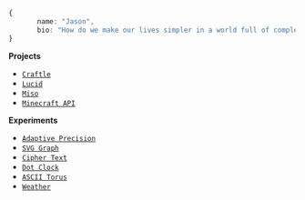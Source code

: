 ```ts
{
       name: "Jason",
       bio: "How do we make our lives simpler in a world full of complex technologies?"
}
```

**Projects**

- [`Craftle`](https://www.github.com/ejkorol/craftle)
- [`Lucid`](https://www.github.com/ejkorol/jason-korol-capstone)
- [`Miso`](https://www.github.com/ejkorol/lucid-expo)
- [`Minecraft API`](https://www.github.com/ejkorol/recipe-book)

**Experiments**

- [`Adaptive Precision`](https://www.github.com/ejkorol/adaptive-precision)
- [`SVG Graph`](https://www.github.com/ejkorol/svg-graph)
- [`Cipher Text`](https://www.github.com/ejkorol/cipher-text)
- [`Dot Clock`](https://www.github.com/ejkorol/dock)
- [`ASCII Torus`](https://www.github.com/ejkorol/ascii-fiber)
- [`Weather`](https://www.github.com/ejkorol/graphql-weather-client)
